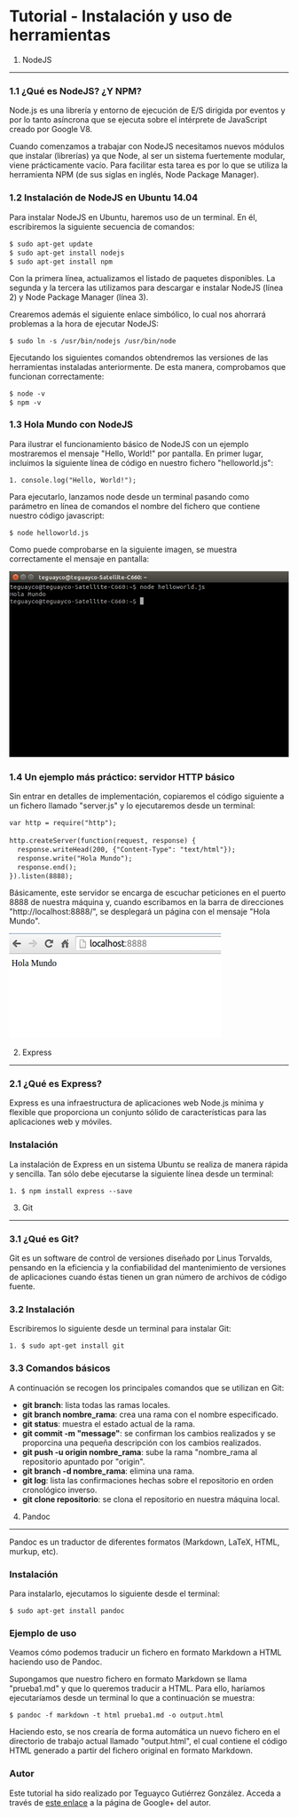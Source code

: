 Tutorial - Instalación y uso de herramientas
=======

1. NodeJS
-----------

### 1.1 ¿Qué es NodeJS? ¿Y NPM?

Node.js es una librería y entorno de ejecución de E/S dirigida por eventos y por lo tanto asíncrona que se ejecuta sobre el intérprete de JavaScript creado por Google V8.

Cuando comenzamos a trabajar con NodeJS necesitamos nuevos módulos que instalar (librerías) ya que Node, al ser un sistema fuertemente modular, viene prácticamente vacío. Para facilitar esta tarea es por lo que se utiliza la herramienta NPM (de sus siglas en inglés, Node Package Manager).

### 1.2 Instalación de NodeJS en Ubuntu 14.04

Para instalar NodeJS en Ubuntu, haremos uso de un terminal. En él, escribiremos la siguiente secuencia de comandos:

    $ sudo apt-get update
    $ sudo apt-get install nodejs
    $ sudo apt-get install npm

Con la primera línea, actualizamos el listado de paquetes disponibles. La segunda y la tercera las utilizamos para descargar e instalar NodeJS (línea 2) y Node Package Manager (línea 3).

Crearemos además el siguiente enlace simbólico, lo cual nos ahorrará problemas a la hora de ejecutar NodeJS:

    $ sudo ln -s /usr/bin/nodejs /usr/bin/node

Ejecutando los siguientes comandos obtendremos las versiones de las herramientas   instaladas anteriormente. De esta manera, comprobamos que funcionan correctamente:

    $ node -v
    $ npm -v

### 1.3 Hola Mundo con NodeJS

Para ilustrar el funcionamiento básico de NodeJS con un ejemplo mostraremos el mensaje "Hello, World!" por pantalla. En primer lugar, incluimos la siguiente línea de código en nuestro fichero "helloworld.js":

    1. console.log("Hello, World!");

Para ejecutarlo, lanzamos node desde un terminal pasando como parámetro en línea de comandos el nombre del fichero que contiene nuestro código javascript:

    $ node helloworld.js

Como puede comprobarse en la siguiente imagen, se muestra correctamente el mensaje en pantalla:

  ![node](tutorial/node.png)

### 1.4 Un ejemplo más práctico: servidor HTTP básico

Sin entrar en detalles de implementación, copiaremos el código siguiente a un fichero llamado "server.js" y lo ejecutaremos desde un terminal:

    var http = require("http");

    http.createServer(function(request, response) {
      response.writeHead(200, {"Content-Type": "text/html"});
      response.write("Hola Mundo");
      response.end();
    }).listen(8888);

Básicamente, este servidor se encarga de escuchar peticiones en el puerto 8888 de nuestra máquina y, cuando escribamos en la barra de direcciones "http://localhost:8888/", se desplegará un página con el mensaje "Hola Mundo".

  ![server](tutorial/server.png)

2. Express
-----------

### 2.1 ¿Qué es Express?

Express es una infraestructura de aplicaciones web Node.js mínima y flexible que proporciona un conjunto sólido de características para las aplicaciones web y móviles.

### Instalación

La instalación de Express en un sistema Ubuntu se realiza de manera rápida y sencilla. Tan sólo debe ejecutarse la siguiente línea desde un terminal:

    1. $ npm install express --save

3. Git
-----------

### 3.1 ¿Qué es Git?

Git es un software de control de versiones diseñado por Linus Torvalds, pensando en la eficiencia y la confiabilidad del mantenimiento de versiones de aplicaciones cuando éstas tienen un gran número de archivos de código fuente.

### 3.2 Instalación

Escribiremos lo siguiente desde un terminal para instalar Git:

    1. $ sudo apt-get install git

### 3.3 Comandos básicos

A continuación se recogen los principales comandos que se utilizan en Git:

  * **git branch**: lista todas las ramas locales.
  * **git branch nombre_rama**: crea una rama con el nombre especificado.
  * **git status**: muestra el estado actual de la rama.
  * **git commit -m "message"**: se confirman los cambios realizados y se proporcina una pequeña descripción con los cambios realizados.
  * **git push -u origin nombre_rama**: sube la rama "nombre_rama al repositorio apuntado por "origin".
  * **git branch -d nombre_rama**: elimina una rama.
  * **git log**:  lista las confirmaciones hechas sobre el repositorio en orden cronológico inverso.
  * **git clone repositorio**: se clona el repositorio en nuestra máquina local.

4. Pandoc
-----------

Pandoc es un traductor de diferentes formatos (Markdown, LaTeX, HTML, murkup, etc).

### Instalación

Para instalarlo, ejecutamos lo siguiente desde el terminal:

    $ sudo apt-get install pandoc

### Ejemplo de uso

Veamos cómo podemos traducir un fichero en formato Markdown a HTML haciendo uso de Pandoc.

Supongamos que nuestro fichero en formato Markdown se llama "prueba1.md" y que lo queremos traducir a HTML. Para ello, haríamos ejecutaríamos desde un terminal lo que a continuación se muestra:

    $ pandoc -f markdown -t html prueba1.md -o output.html

Haciendo esto, se nos crearía de forma automática un nuevo fichero en el directorio de trabajo actual llamado "output.html", el cual contiene el código HTML generado a partir del fichero original en formato Markdown.

### Autor

Este tutorial ha sido realizado por Teguayco Gutiérrez González. Acceda a través de [este enlace](https://plus.google.com/101386591154934898561) a la página de Google+ del autor.

